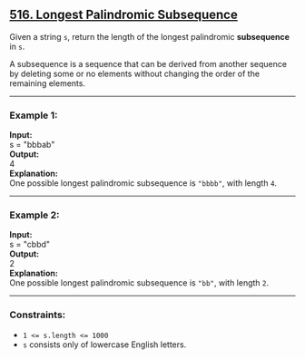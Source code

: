 ## [516. Longest Palindromic Subsequence](https://leetcode.com/problems/longest-palindromic-subsequence/)

Given a string `s`, return the length of the longest palindromic **subsequence** in `s`.

A subsequence is a sequence that can be derived from another sequence by deleting some or no elements without changing the order of the remaining elements.

---

### Example 1:
**Input:**  
s = "bbbab"  
**Output:**  
4  
**Explanation:**  
One possible longest palindromic subsequence is `"bbbb"`, with length `4`.

---

### Example 2:
**Input:**  
s = "cbbd"  
**Output:**  
2  
**Explanation:**  
One possible longest palindromic subsequence is `"bb"`, with length `2`.

---

### Constraints:
- `1 <= s.length <= 1000`
- `s` consists only of lowercase English letters.
